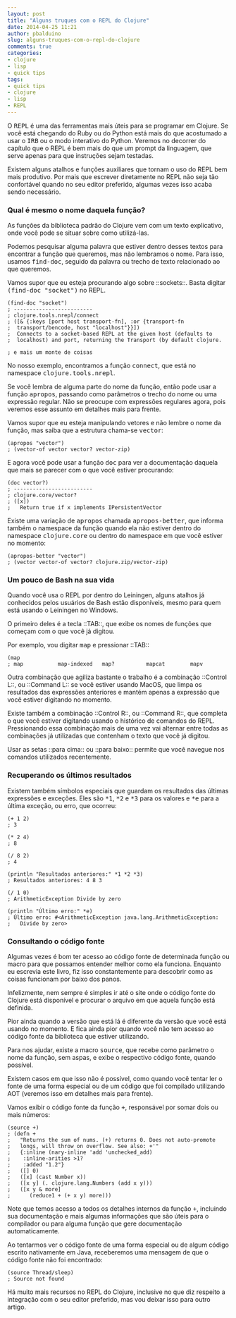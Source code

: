 ```yaml
---
layout: post
title: "Alguns truques com o REPL do Clojure"
date: 2014-04-25 11:21
author: pbalduino
slug: alguns-truques-com-o-repl-do-clojure
comments: true
categories: 
- clojure
- lisp
- quick tips
tags:
- quick tips
- clojure
- lisp
- REPL
---
```


O <tt>REPL</tt> é uma das ferramentas mais úteis para se programar em Clojure. Se você está chegando do Ruby ou do Python está mais do que acostumado a usar o <tt>IRB</tt> ou o modo interativo do Python. Veremos no decorrer do capítulo que o REPL é bem mais do que um prompt da linguagem, que serve apenas para que instruções sejam testadas.


Existem alguns atalhos e funções auxiliares que tornam o uso do REPL bem mais produtivo. Por mais que escrever diretamente no REPL não seja tão confortável quando no seu editor preferido, algumas vezes isso acaba sendo necessário.

### Qual é mesmo o nome daquela função?

As funções da biblioteca padrão do Clojure vem com um texto explicativo, onde você pode se situar sobre como utilizá-las.

Podemos pesquisar alguma palavra que estiver dentro desses textos para encontrar a função que queremos, mas não lembramos o nome. Para isso, usamos <tt>find-doc</tt>, seguido da palavra ou trecho de texto relacionado ao que queremos.

Vamos supor que eu esteja procurando algo sobre ::sockets::. Basta digitar <tt>(find-doc "socket")</tt> no REPL.

    (find-doc "socket")
    ; -------------------------
    ; clojure.tools.nrepl/connect
    ; ([& {:keys [port host transport-fn], :or {transport-fn
    ;  transport/bencode, host "localhost"}}])
    ;  Connects to a socket-based REPL at the given host (defaults to
    ;  localhost) and port, returning the Transport (by default clojure.

    ; e mais um monte de coisas

No nosso exemplo, encontramos a função <tt>connect</tt>, que está no namespace <tt>clojure.tools.nrepl</tt>.

Se você lembra de alguma parte do nome da função, então pode usar a função <tt>apropos</tt>, passando como parâmetros o trecho do nome ou uma expressão regular. Não se preocupe com expressões regulares agora, pois veremos esse assunto em detalhes mais para frente.

Vamos supor que eu esteja manipulando vetores e não lembre o nome da função, mas saiba que a estrutura chama-se <tt>vector</tt>:

    (apropos "vector")
    ; (vector-of vector vector? vector-zip)

E agora você pode usar a função <tt>doc</tt> para ver a documentação daquela que mais se parecer com o que você estiver procurando:

    (doc vector?)
    ; -------------------------
    ; clojure.core/vector?
    ; ([x])
    ;   Return true if x implements IPersistentVector

Existe uma variação de <tt>apropos</tt> chamada <tt>apropos-better</tt>, que informa também o namespace da função quando ela não estiver dentro do namespace <tt>clojure.core</tt> ou dentro do namespace em que você estiver no momento:

    (apropos-better "vector")
    ; (vector vector-of vector? clojure.zip/vector-zip)

### Um pouco de Bash na sua vida

Quando você usa o REPL por dentro do Leiningen, alguns atalhos já conhecidos pelos usuários de Bash estão disponíveis, mesmo para quem está usando o Leiningen no Windows.

O primeiro deles é a tecla ::TAB::, que exibe os nomes de funções que começam com o que você já digitou.

Por exemplo, vou digitar <tt>map</tt> e pressionar ::TAB::

    (map
    ; map           map-indexed   map?          mapcat        mapv

Outra combinação que agiliza bastante o trabalho é a combinação ::Control L::, ou ::Command L:: se você estiver usando MacOS, que limpa os resultados das expressões anteriores e mantém apenas a expressão que você estiver digitando no momento.

Existe também a combinação ::Control R::, ou ::Command R::, que completa o que você estiver digitando usando o histórico de comandos do REPL. Pressionando essa combinação mais de uma vez vai alternar entre todas as combinações já utilizadas que contenham o texto que você já digitou.

Usar as setas ::para cima:: ou ::para baixo:: permite que você navegue nos comandos utilizados recentemente.

### Recuperando os últimos resultados

Existem também símbolos especiais que guardam os resultados das últimas expressões e exceções. Eles são <tt>*1</tt>, <tt>*2</tt> e <tt>*3</tt> para os valores e <tt>*e</tt> para a última exceção, ou erro, que ocorreu:

    (+ 1 2)
    ; 3

    (* 2 4)
    ; 8

    (/ 8 2)
    ; 4

    (println "Resultados anteriores:" *1 *2 *3)
    ; Resultados anteriores: 4 8 3

    (/ 1 0)
    ; ArithmeticException Divide by zero

    (println "Último erro:" *e)
    ; Último erro: #<ArithmeticException java.lang.ArithmeticException:
    ;   Divide by zero>

### Consultando o código fonte

Algumas vezes é bom ter acesso ao código fonte de determinada função ou macro para que possamos entender melhor como ela funciona. Enquanto eu escrevia este livro, fiz isso constantemente para descobrir como as coisas funcionam por baixo dos panos.

Infelizmente, nem sempre é simples ir até o site onde o código fonte do Clojure está disponível e procurar o arquivo em que aquela função está definida. 

Pior ainda quando a versão que está lá é diferente da versão que você está usando no momento. E fica ainda pior quando você não tem acesso ao código fonte da biblioteca que estiver utilizando.

Para nos ajudar, existe a macro <tt>source</tt>, que recebe como parâmetro o nome da função, sem aspas, e exibe o respectivo código fonte, quando possível.

Existem casos em que isso não é possível, como quando você tentar ler o fonte de uma forma especial ou de um código que foi compilado utilizando AOT (veremos isso em detalhes mais para frente).

Vamos exibir o código fonte da função <tt>+</tt>, responsável por somar dois ou mais números:

    (source +)
    ; (defn +
    ;   "Returns the sum of nums. (+) returns 0. Does not auto-promote
    ;   longs, will throw on overflow. See also: +'"
    ;   {:inline (nary-inline 'add 'unchecked_add)
    ;    :inline-arities >1?
    ;    :added "1.2"}
    ;   ([] 0)
    ;   ([x] (cast Number x))
    ;   ([x y] (. clojure.lang.Numbers (add x y)))
    ;   ([x y & more]
    ;      (reduce1 + (+ x y) more)))

Note que temos acesso a todos os detalhes internos da função <tt>+</tt>, incluindo sua documentação e mais algumas informações que são úteis para o compilador ou para alguma função que gere documentação automaticamente.

Ao tentarmos ver o código fonte de uma forma especial ou de algum código escrito nativamente em Java, receberemos uma mensagem de que o código fonte não foi encontrado:

    (source Thread/sleep)
    ; Source not found

Há muito mais recursos no REPL do Clojure, inclusive no que diz respeito a integração com o seu editor preferido, mas vou deixar isso para outro artigo.